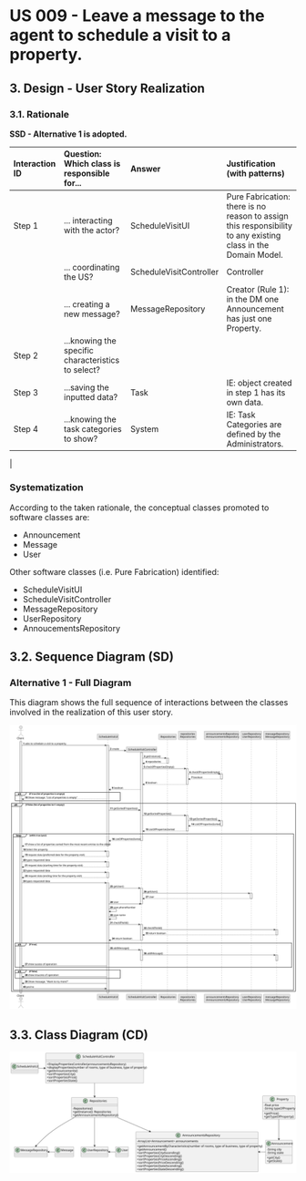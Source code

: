 # US 009 - Leave a message to the agent to schedule a visit to a property.

## 3. Design - User Story Realization 

### 3.1. Rationale

**SSD - Alternative 1 is adopted.**

| Interaction ID | Question: Which class is responsible for...               | Answer                  | Justification (with patterns)                                                                                 |
|:---------------|:----------------------------------------------------------|:------------------------|:--------------------------------------------------------------------------------------------------------------|
| Step 1  		     | 	... interacting with the actor?                          | ScheduleVisitUI         | Pure Fabrication: there is no reason to assign this responsibility to any existing class in the Domain Model. |
| 			  		        | 	... coordinating the US?                                 | ScheduleVisitController | Controller                                                                                                    |
| 			  		        | 	... creating a new message?                              | MessageRepository       | Creator (Rule 1): in the DM one Announcement has just one Property.                                                         |
| Step 2  		     | 	...knowing the specific characteristics to select?						 |                         |                                                                                                               |
| Step 3  		     | 	...saving the inputted data?                             | Task                    | IE: object created in step 1 has its own data.                                                                |
| Step 4  		     | 	...knowing the task categories to show?                  | System                  | IE: Task Categories are defined by the Administrators.                                                        |
| 


### Systematization ##

According to the taken rationale, the conceptual classes promoted to software classes are: 

 * Announcement
 * Message
 * User

Other software classes (i.e. Pure Fabrication) identified: 

 * ScheduleVisitUI
 * ScheduleVisitController
 * MessageRepository
 * UserRepository
 * AnnoucementsRepository


## 3.2. Sequence Diagram (SD)

### Alternative 1 - Full Diagram

This diagram shows the full sequence of interactions between the classes involved in the realization of this user story.

![Sequence Diagram - Full](svg/us009-sequence-diagram-full.svg)

## 3.3. Class Diagram (CD)

![Class Diagram](svg/us009-class-diagram.svg)
